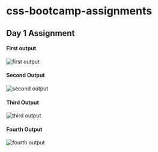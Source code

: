 # css-bootcamp-assignments

## Day 1 Assignment 

#### First output
![first output](https://github.com/apooja21/css-bootcamp-assignments/assets/60071208/ec77fd2a-c27c-4090-87c7-42c159f3a1eb)


#### Second Output
![second output](https://github.com/apooja21/css-bootcamp-assignments/assets/60071208/77efaf4e-18de-4fa2-992a-8a2e06a7843f)


#### Third Output
![third output](https://github.com/apooja21/css-bootcamp-assignments/assets/60071208/4f3bb025-cde7-4283-92f2-eaffb4010e2a)

#### Fourth Output
![fourth output](https://github.com/apooja21/css-bootcamp-assignments/assets/60071208/20363f84-0863-460c-bb4e-f8e263922615)
